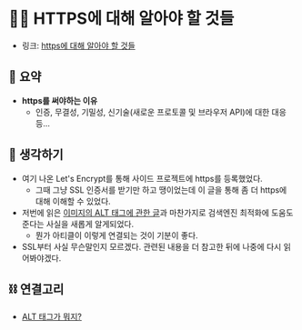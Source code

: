 # 👩‍🎤 HTTPS에 대해 알아야 할 것들 

- 링크: [https에 대해 알아야 할 것들](https://www.mimul.com/blog/about-https/)  

## 📝 요약 

- **https를 써야하는 이유** 
  - 인증, 무결성, 기밀성, 신기술(새로운 프로토콜 및 브라우저 API)에 대한 대응 등...

## 🤔 생각하기  
- 여기 나온 Let's Encrypt를 통해 사이드 프로젝트에 https를 등록했었다.  
    - 그때 그냥 SSL 인증서를 받기만 하고 땡이었는데 이 글을 통해 좀 더 https에 대해 이해할 수 있었다.    
- 저번에 읽은 [이미지의 ALT 태그에 관한 글](https://github.com/yjaalto/TIR/blob/master/Dev/what-is-an-alt-tag-and-how-should-you-use-it.md)과 마찬가지로 검색엔진 최적화에 도움도 준다는 사실을 새롭게 알게되었다.  
    - 뭔가 아티클이 이렇게 연결되는 것이 기분이 좋다.  
- SSL부터 사실 무슨말인지 모르겠다. 관련된 내용을 더 참고한 뒤에 나중에 다시 읽어봐야겠다.  

## ⛓ 연결고리
- [ALT 태그가 뭐지?](../Dev/what-is-an-alt-tag-and-how-should-you-use-it.md)